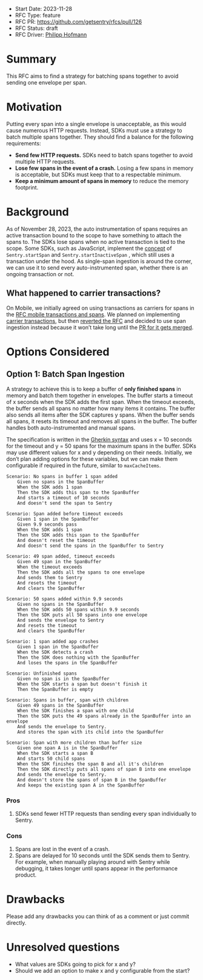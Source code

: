 - Start Date: 2023-11-28
- RFC Type: feature
- RFC PR: https://github.com/getsentry/rfcs/pull/126
- RFC Status: draft
- RFC Driver: [Philipp Hofmann](https://github.com/philipphofmann)

# Summary

This RFC aims to find a strategy for batching spans together to avoid sending one envelope per span.

# Motivation

Putting every span into a single envelope is unacceptable, as this would cause numerous HTTP requests. Instead, SDKs must use a strategy to batch multiple spans together. They should find a balance for the following requirements:

- **Send few HTTP requests.** SDKs need to batch spans together to avoid multiple HTTP requests.
- **Lose few spans in the event of a crash.** Losing a few spans in memory is acceptable, but SDKs must keep that to a respectable minimum.
- **Keep a minimum amount of spans in memory** to reduce the memory footprint.

# Background

As of November 28, 2023, the auto instrumentation of spans requires an active transaction bound to the scope to have something to attach the spans to. The SDKs lose spans when no active transaction is tied to the scope. Some SDKs, such as JavaScript, implement the [concept](https://github.com/getsentry/rfcs/blob/760467b85dbf86bd8b2b88d2a81f1a258dc07a1d/text/0101-revamping-the-sdk-performance-api.md) of `Sentry.startSpan` and `Sentry.startInactiveSpan` , which still uses a transaction under the hood. As single-span ingestion is around the corner, we can use it to send every auto-instrumented span, whether there is an ongoing transaction or not.

## What happened to carrier transactions?

On Mobile, we initially agreed on using transactions as carriers for spans in the [RFC mobile transactions and spans](https://github.com/getsentry/rfcs/blob/760467b85dbf86bd8b2b88d2a81f1a258dc07a1d/text/0118-mobile-transactions-and-spans.md).
We planned on implementing [carrier transactions](https://github.com/getsentry/team-mobile/issues/157), but then [reverted the RFC](https://github.com/getsentry/rfcs/pull/125) and decided to use span ingestion instead because it won’t take long until the [PR for it gets merged](https://github.com/getsentry/relay/pull/2620).

# Options Considered

## Option 1: Batch Span Ingestion <a name="option-1"></a>

A strategy to achieve this is to keep a buffer of **only finished spans** in memory and batch them together in envelopes. The buffer starts a timeout of x seconds when the SDK adds the first span. When the timeout exceeds, the buffer sends all spans no matter how many items it contains. The buffer also sends all items after the SDK captures y spans. When the buffer sends all spans, it resets its timeout and removes all spans in the buffer. The buffer handles both auto-instrumented and manual spans.

The specification is written in the [Gherkin syntax](https://cucumber.io/docs/gherkin/reference/) and uses x = 10 seconds for the timeout and y = 50 spans for the maximum spans in the buffer. SDKs may use different values for x and y depending on their needs. Initially, we don’t plan adding options for these variables, but we can make them configurable if required in the future, similar to `maxCacheItems`.

```Gherkin
Scenario: No spans in buffer 1 span added
    Given no spans in the SpanBuffer
    When the SDK adds 1 span
    Then the SDK adds this span to the SpanBuffer
    And starts a timeout of 10 seconds
    And doesn't send the span to Sentry

Scenario: Span added before timeout exceeds
    Given 1 span in the SpanBuffer
    Given 9.9 seconds pass
    When the SDK adds 1 span
    Then the SDK adds this span to the SpanBuffer
    And doesn't reset the timeout
    And doesn't send the spans in the SpanBuffer to Sentry

Scenario: 49 span added, timeout exceeds
    Given 49 span in the SpanBuffer
    When the timeout exceeds
    Then the SDK adds all the spans to one envelope
    And sends them to Sentry
    And resets the timeout
    And clears the SpanBuffer

Scenario: 50 spans added within 9.9 seconds
    Given no spans in the SpanBuffer
    When the SDK adds 50 spans within 9.9 seconds
    Then the SDK puts all 50 spans into one envelope
    And sends the envelope to Sentry
    And resets the timeout
    And clears the SpanBuffer

Scenario: 1 span added app crashes
    Given 1 span in the SpanBuffer
    When the SDK detects a crash
    Then the SDK does nothing with the SpanBuffer
    And loses the spans in the SpanBuffer

Scenario: Unfinished spans
    Given no span is in the SpanBuffer
    When the SDK starts a span but doesn't finish it
    Then the SpanBuffer is empty

Scenario: Spans in buffer, span with children
    Given 49 spans in the SpanBuffer
    When the SDK finishes a span with one child
    Then the SDK puts the 49 spans already in the SpanBuffer into an envelope
    And sends the envelope to Sentry.
    And stores the span with its child into the SpanBuffer

Scenario: Span with more children than buffer size
    Given one span A is in the SpanBuffer
    When the SDK starts a span B
    And starts 50 child spans
    When the SDK finishes the span B and all it's children
    Then the SDK directly puts all spans of span B into one envelope
    And sends the envelope to Sentry.
    And doesn't store the spans of span B in the SpanBuffer
    And keeps the existing span A in the SpanBuffer

```

### Pros <a name="option-1-pros"></a>

1. SDKs send fewer HTTP requests than sending every span individually to Sentry.

### Cons <a name="option-1-cons"></a>

1. Spans are lost in the event of a crash.
2. Spans are delayed for 10 seconds until the SDK sends them to Sentry. For example, when manually playing around with Sentry while debugging, it takes longer until spans appear in the performance product.

# Drawbacks

Please add any drawbacks you can think of as a comment or just commit directly.

# Unresolved questions

- What values are SDKs going to pick for x and y?
- Should we add an option to make x and y configurable from the start?
